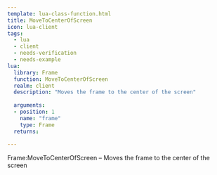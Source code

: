 ```yaml
---
template: lua-class-function.html
title: MoveToCenterOfScreen
icon: lua-client
tags:
  - lua
  - client
  - needs-verification
  - needs-example
lua:
  library: Frame
  function: MoveToCenterOfScreen
  realm: client
  description: "Moves the frame to the center of the screen"
  
  arguments:
  - position: 1
    name: "frame"
    type: Frame
  returns:
    
---
```


<div class="lua__search__keywords">
Frame:MoveToCenterOfScreen &#x2013; Moves the frame to the center of the screen
</div>
